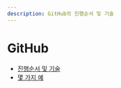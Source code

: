 ```yaml
---
description: GitHub의 진행순서 및 기술
---
```


# GitHub

* [진행순서 및 기술](github-flow-and-tech.md)
* [몇 가지 예](github-examples.md)

